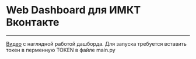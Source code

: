 # Web Dashboard для ИМКТ Вконтакте
----
[Видео](https://drive.google.com/file/d/1FNdVQ3tPbsnijC7koeybKohwjBzUER6v/view) с наглядной работой дашборда.
Для запуска требуется вставить токен в перменную TOKEN в файле main.py